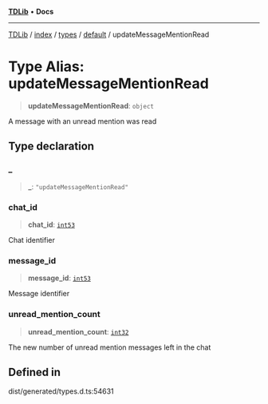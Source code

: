 [**TDLib**](../../../../../../README.md) • **Docs**

***

[TDLib](../../../../../../modules.md) / [index](../../../../../README.md) / [types](../../../README.md) / [default](../README.md) / updateMessageMentionRead

# Type Alias: updateMessageMentionRead

> **updateMessageMentionRead**: `object`

A message with an unread mention was read

## Type declaration

### \_

> **\_**: `"updateMessageMentionRead"`

### chat\_id

> **chat\_id**: [`int53`](int53.md)

Chat identifier

### message\_id

> **message\_id**: [`int53`](int53.md)

Message identifier

### unread\_mention\_count

> **unread\_mention\_count**: [`int32`](int32.md)

The new number of unread mention messages left in the chat

## Defined in

dist/generated/types.d.ts:54631
